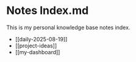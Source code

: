 # Notes Index.md

This is my personal knowledge base notes index.

- [[daily-2025-08-19]]
- [[project-ideas]]
- [[my-dashboard]]
